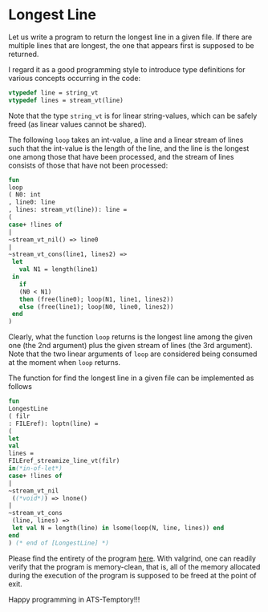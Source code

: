 # Longest Line

Let us write a program to return the longest line in a given file.
If there are multiple lines that are longest, the one that appears
first is supposed to be returned.

I regard it as a good programming style to introduce
type definitions for various concepts occurring in the code:

```ats
vtypedef line = string_vt
vtypedef lines = stream_vt(line)
```

Note that the type `string_vt` is for linear string-values, which can
be safely freed (as linear values cannot be shared).

The following `loop` takes an int-value, a line and a linear stream of
lines such that the int-value is the length of the line, and the line
is the longest one among those that have been processed, and the stream
of lines consists of those that have not been processed:

  

```ats
fun
loop
( N0: int
, line0: line
, lines: stream_vt(line)): line =
(
case+ !lines of
|
~stream_vt_nil() => line0
|
~stream_vt_cons(line1, lines2) =>
 let
   val N1 = length(line1)
 in
   if
   (N0 < N1)
   then (free(line0); loop(N1, line1, lines2))
   else (free(line1); loop(N0, line0, lines2))
 end
)
```

Clearly, what the function `loop` returns is the longest line among
the given one (the 2nd argument) plus the given stream of lines (the
3rd argument). Note that the two linear arguments of `loop` are
considered being consumed at the moment when `loop` returns.

The function for find the longest line in a given file can be implemented
as follows


```ats
fun
LongestLine
( filr
: FILEref): loptn(line) =
(
let
val
lines =
FILEref_streamize_line_vt(filr)
in(*in-of-let*)
case+ !lines of
|
~stream_vt_nil
 ((*void*)) => lnone()
|
~stream_vt_cons
 (line, lines) =>
 let val N = length(line) in lsome(loop(N, line, lines)) end
end
) (* end of [LongestLine] *)
```

Please find the entirety of the program [here](./LongestLine.dat).
With valgrind, one can readily verify that the program is
memory-clean, that is, all of the memory allocated during the
execution of the program is supposed to be freed at the point of exit.

Happy programming in ATS-Temptory!!!
